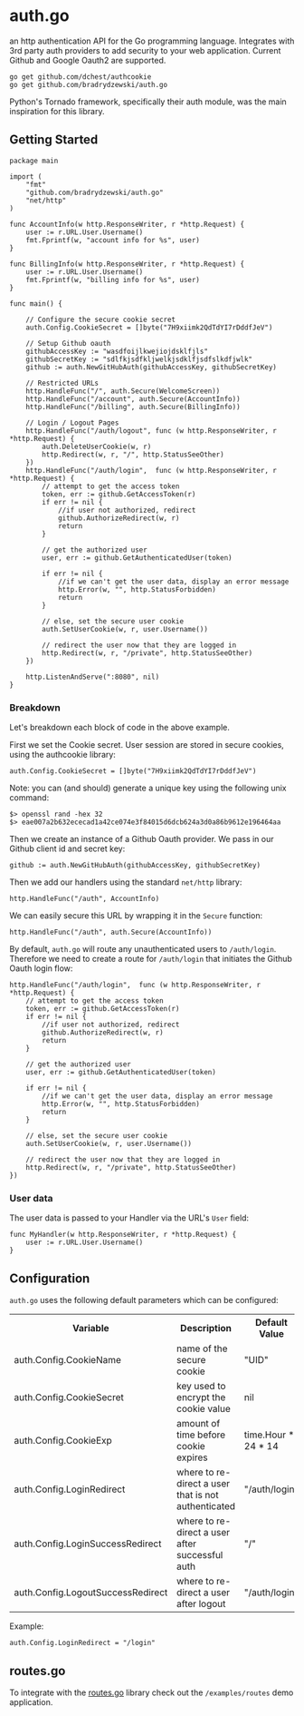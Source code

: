 # auth.go
an http authentication API for the Go programming language. Integrates with 3rd party auth providers to add security to your web application. Current Github and Google Oauth2 are supported.

	go get github.com/dchest/authcookie
    go get github.com/bradrydzewski/auth.go
    
Python's Tornado framework, specifically their auth module, was the main inspiration for this library.

## Getting Started

    package main

    import (
        "fmt"
        "github.com/bradrydzewski/auth.go"
        "net/http"
    )

    func AccountInfo(w http.ResponseWriter, r *http.Request) {
        user := r.URL.User.Username()
        fmt.Fprintf(w, "account info for %s", user)
    }
    
    func BillingInfo(w http.ResponseWriter, r *http.Request) {
        user := r.URL.User.Username()
        fmt.Fprintf(w, "billing info for %s", user)
    }

    func main() {

        // Configure the secure cookie secret
        auth.Config.CookieSecret = []byte("7H9xiimk2QdTdYI7rDddfJeV")
        
        // Setup Github oauth
        githubAccessKey := "wasdfoijlkwejiojdsklfjls"
        githubSecretKey := "sdlfkjsdfkljwelkjsdklfjsdfslkdfjwlk"
        github := auth.NewGitHubAuth(githubAccessKey, githubSecretKey)
        
        // Restricted URLs
        http.HandleFunc("/", auth.Secure(WelcomeScreen))
        http.HandleFunc("/account", auth.Secure(AccountInfo))
        http.HandleFunc("/billing", auth.Secure(BillingInfo))
        
        // Login / Logout Pages
        http.HandleFunc("/auth/logout", func (w http.ResponseWriter, r *http.Request) {
			auth.DeleteUserCookie(w, r)
			http.Redirect(w, r, "/", http.StatusSeeOther)
        })
		http.HandleFunc("/auth/login",  func (w http.ResponseWriter, r *http.Request) {
			// attempt to get the access token
			token, err := github.GetAccessToken(r)
			if err != nil {
				//if user not authorized, redirect
				github.AuthorizeRedirect(w, r)
				return
			}

			// get the authorized user
			user, err := github.GetAuthenticatedUser(token)

			if err != nil {
				//if we can't get the user data, display an error message
				http.Error(w, "", http.StatusForbidden)
				return
			}

			// else, set the secure user cookie
			auth.SetUserCookie(w, r, user.Username())

			// redirect the user now that they are logged in
			http.Redirect(w, r, "/private", http.StatusSeeOther)
        })

        http.ListenAndServe(":8080", nil)
    }

### Breakdown
Let's breakdown each block of code in the above example.

First we set the Cookie secret. User session are stored in secure cookies, using the authcookie library:

    auth.Config.CookieSecret = []byte("7H9xiimk2QdTdYI7rDddfJeV")

Note: you can (and should) generate a unique key using the following unix command:

    $> openssl rand -hex 32
    $> eae007a2b632ececad1a42ce074e3f84015d6dcb624a3d0a86b9612e196464aa

Then we create an instance of a Github Oauth provider. We pass in our Github client id and secret key:

    github := auth.NewGitHubAuth(githubAccessKey, githubSecretKey)

Then we add our handlers using the standard `net/http` library:

    http.HandleFunc("/auth", AccountInfo)
    
We can easily secure this URL by wrapping it in the `Secure` function:

    http.HandleFunc("/auth", auth.Secure(AccountInfo))
    
By default, `auth.go` will route any unauthenticated users to `/auth/login`. Therefore we need to create a route for `/auth/login` that initiates the Github Oauth login flow:

    http.HandleFunc("/auth/login",  func (w http.ResponseWriter, r *http.Request) {
		// attempt to get the access token
		token, err := github.GetAccessToken(r)
		if err != nil {
			//if user not authorized, redirect
			github.AuthorizeRedirect(w, r)
			return
		}

		// get the authorized user
		user, err := github.GetAuthenticatedUser(token)

		if err != nil {
			//if we can't get the user data, display an error message
			http.Error(w, "", http.StatusForbidden)
			return
		}

		// else, set the secure user cookie
		auth.SetUserCookie(w, r, user.Username())

		// redirect the user now that they are logged in
		http.Redirect(w, r, "/private", http.StatusSeeOther)
    })


### User data
The user data is passed to your Handler via the URL's `User` field:

    func MyHandler(w http.ResponseWriter, r *http.Request) {
        user := r.URL.User.Username()
    }
    
## Configuration
`auth.go` uses the following default parameters which can be configured:

<table>
<tr>
 <th>Variable</th>
 <th>Description</th>
 <th>Default Value</th>
</tr>
<tr>
 <td>auth.Config.CookieName</td>
 <td>name of the secure cookie</td>
 <td>"UID"</td>
</tr>
<tr>
 <td>auth.Config.CookieSecret</td>
 <td>key used to encrypt the cookie value</td>
 <td>nil</td>
</tr>
<tr>
 <td>auth.Config.CookieExp</td>
 <td>amount of time before cookie expires</td>
 <td>time.Hour * 24 * 14</td>
</tr>
<tr>
 <td>auth.Config.LoginRedirect</td>
 <td>where to re-direct a user that is not authenticated</td>
 <td>"/auth/login"</td>
</tr>
<tr>
 <td>auth.Config.LoginSuccessRedirect</td>
 <td>where to re-direct a user after successful auth</td>
 <td>"/"</td>
</tr>
<tr>
 <td>auth.Config.LogoutSuccessRedirect</td>
 <td>where to re-direct a user after logout</td>
 <td>"/auth/login"</td>
</tr>
</table>

Example:

    auth.Config.LoginRedirect = "/login"
    
## routes.go
To integrate with the [routes.go](https://github.com/bradrydzewski/routes.go) library check out the `/examples/routes` demo application.
